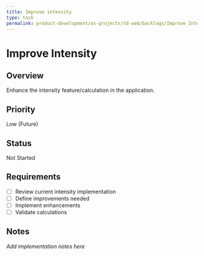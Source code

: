 ```yaml
---
title: Improve intensity
type: task
permalink: product-development/os-projects/td-web/backlogs/Improve Intensity
---
```


# Improve Intensity

## Overview
Enhance the intensity feature/calculation in the application.

## Priority
Low (Future)

## Status
Not Started

## Requirements
- [ ] Review current intensity implementation
- [ ] Define improvements needed
- [ ] Implement enhancements
- [ ] Validate calculations

## Notes
_Add implementation notes here_